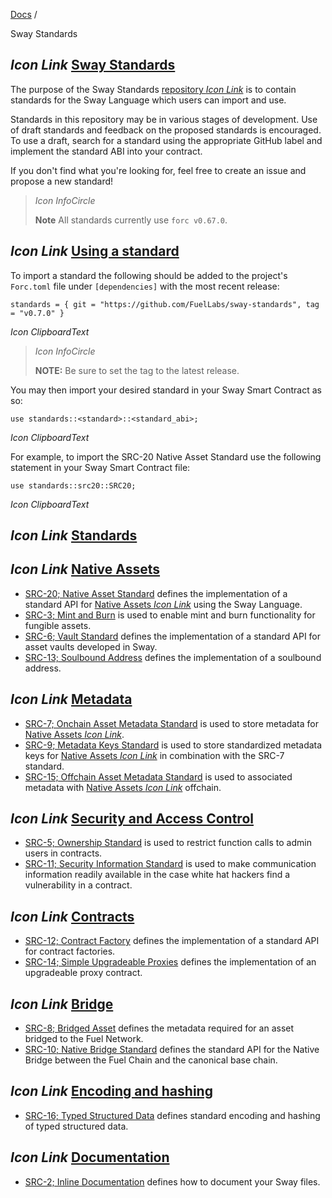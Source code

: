 [Docs](https://docs.fuel.network/) /

Sway Standards

## _Icon Link_ [Sway Standards](https://docs.fuel.network/docs/sway-standards/\#sway-standards)

The purpose of the Sway Standards [repository _Icon Link_](https://github.com/FuelLabs/sway-standards) is to contain standards for the Sway Language which users can import and use.

Standards in this repository may be in various stages of development. Use of draft standards and feedback on the proposed standards is encouraged. To use a draft, search for a standard using the appropriate GitHub label and implement the standard ABI into your contract.

If you don't find what you're looking for, feel free to create an issue and propose a new standard!

> _Icon InfoCircle_
>
> **Note**
> All standards currently use `forc v0.67.0`.

## _Icon Link_ [Using a standard](https://docs.fuel.network/docs/sway-standards/\#using-a-standard)

To import a standard the following should be added to the project's `Forc.toml` file under `[dependencies]` with the most recent release:

```fuel_Box fuel_Box-idXKMmm-css
standards = { git = "https://github.com/FuelLabs/sway-standards", tag = "v0.7.0" }
```

_Icon ClipboardText_

> _Icon InfoCircle_
>
> **NOTE:**
> Be sure to set the tag to the latest release.

You may then import your desired standard in your Sway Smart Contract as so:

```fuel_Box fuel_Box-idXKMmm-css
use standards::<standard>::<standard_abi>;
```

_Icon ClipboardText_

For example, to import the SRC-20 Native Asset Standard use the following statement in your Sway Smart Contract file:

```fuel_Box fuel_Box-idXKMmm-css
use standards::src20::SRC20;
```

_Icon ClipboardText_

## _Icon Link_ [Standards](https://docs.fuel.network/docs/sway-standards/\#standards)

## _Icon Link_ [Native Assets](https://docs.fuel.network/docs/sway-standards/\#native-assets)

- [SRC-20; Native Asset Standard](https://docs.fuel.network/docs/sway-standards/src-20-native-asset/) defines the implementation of a standard API for [Native Assets _Icon Link_](https://docs.fuel.network/docs/sway/blockchain-development/native_assets) using the Sway Language.
- [SRC-3; Mint and Burn](https://docs.fuel.network/docs/sway-standards/src-3-minting-and-burning/) is used to enable mint and burn functionality for fungible assets.
- [SRC-6; Vault Standard](https://docs.fuel.network/docs/sway-standards/src-6-vault/) defines the implementation of a standard API for asset vaults developed in Sway.
- [SRC-13; Soulbound Address](https://docs.fuel.network/docs/sway-standards/src-13-soulbound-address/) defines the implementation of a soulbound address.

## _Icon Link_ [Metadata](https://docs.fuel.network/docs/sway-standards/\#metadata)

- [SRC-7; Onchain Asset Metadata Standard](https://docs.fuel.network/docs/sway-standards/src-7-asset-metadata/) is used to store metadata for [Native Assets _Icon Link_](https://docs.fuel.network/docs/sway/blockchain-development/native_assets).
- [SRC-9; Metadata Keys Standard](https://docs.fuel.network/docs/sway-standards/src-9-metadata-keys/) is used to store standardized metadata keys for [Native Assets _Icon Link_](https://docs.fuel.network/docs/sway/blockchain-development/native_assets) in combination with the SRC-7 standard.
- [SRC-15; Offchain Asset Metadata Standard](https://docs.fuel.network/docs/sway-standards/src-15-offchain-asset-metadata/) is used to associated metadata with [Native Assets _Icon Link_](https://docs.fuel.network/docs/sway/blockchain-development/native_assets) offchain.

## _Icon Link_ [Security and Access Control](https://docs.fuel.network/docs/sway-standards/\#security-and-access-control)

- [SRC-5; Ownership Standard](https://docs.fuel.network/docs/sway-standards/src-5-ownership/) is used to restrict function calls to admin users in contracts.
- [SRC-11; Security Information Standard](https://docs.fuel.network/docs/sway-standards/src-11-security-information/) is used to make communication information readily available in the case white hat hackers find a vulnerability in a contract.

## _Icon Link_ [Contracts](https://docs.fuel.network/docs/sway-standards/\#contracts)

- [SRC-12; Contract Factory](https://docs.fuel.network/docs/sway-standards/src-12-contract-factory/) defines the implementation of a standard API for contract factories.
- [SRC-14; Simple Upgradeable Proxies](https://docs.fuel.network/docs/sway-standards/src-14-simple-upgradeable-proxies/) defines the implementation of an upgradeable proxy contract.

## _Icon Link_ [Bridge](https://docs.fuel.network/docs/sway-standards/\#bridge)

- [SRC-8; Bridged Asset](https://docs.fuel.network/docs/sway-standards/src-8-bridged-asset/) defines the metadata required for an asset bridged to the Fuel Network.
- [SRC-10; Native Bridge Standard](https://docs.fuel.network/docs/sway-standards/src-10-native-bridge/) defines the standard API for the Native Bridge between the Fuel Chain and the canonical base chain.

## _Icon Link_ [Encoding and hashing](https://docs.fuel.network/docs/sway-standards/\#encoding-and-hashing)

- [SRC-16; Typed Structured Data](https://docs.fuel.network/docs/sway-standards/src-16-typed-structured-data/) defines standard encoding and hashing of typed structured data.

## _Icon Link_ [Documentation](https://docs.fuel.network/docs/sway-standards/\#documentation)

- [SRC-2; Inline Documentation](https://docs.fuel.network/docs/sway-standards/src-2-inline-documentation/) defines how to document your Sway files.
